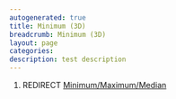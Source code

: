 ```yaml
---
autogenerated: true
title: Minimum (3D)
breadcrumb: Minimum (3D)
layout: page
categories: 
description: test description
---
```


1.  REDIRECT [Minimum/Maximum/Median](Minimum/Maximum/Median )
